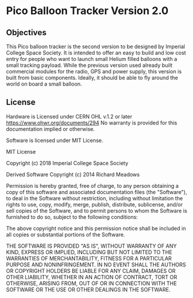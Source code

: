# Pico Balloon Tracker Version 2.0## ObjectivesThis Pico balloon tracker is the second version to be designed by Imperial College Space Society. It is intended to offer an easy to build and low cost entry for people who want to launch small Helium filled balloons with a small tracking payload. While the previous version used already built commercial modules for the radio, GPS and power supply, this version is built from basic components.Ideally, it should be able to fly around the world on board a small balloon.## LicenseHardware is Licensed under CERN OHL v.1.2 or later https://www.ohwr.org/documents/294 No warranty is provided for this documentation implied or otherwise.Software is licensed under MIT License.MIT LicenseCopyright (c) 2018 Imperial College Space SocietyDerived Software  Copyright (c) 2014  Richard Meadows <richardeoin>Permission is hereby granted, free of charge, to any person obtaining a copy of this software and associated documentation files (the "Software"), to deal in the Software without restriction, including without limitation the rights to use, copy, modify, merge, publish, distribute, sublicense, and/or sell copies of the Software, and to permit persons to whom the Software is furnished to do so, subject to the following conditions:The above copyright notice and this permission notice shall be included in all copies or substantial portions of the Software.THE SOFTWARE IS PROVIDED "AS IS", WITHOUT WARRANTY OF ANY KIND, EXPRESS OR IMPLIED, INCLUDING BUT NOT LIMITED TO THE WARRANTIES OF MERCHANTABILITY, FITNESS FOR A PARTICULAR PURPOSE AND NONINFRINGEMENT. IN NO EVENT SHALL THE AUTHORS OR COPYRIGHT HOLDERS BE LIABLE FOR ANY CLAIM, DAMAGES OR OTHER LIABILITY, WHETHER IN AN ACTION OF CONTRACT, TORT OR OTHERWISE, ARISING FROM, OUT OF OR IN CONNECTION WITH THE SOFTWARE OR THE USE OR OTHER DEALINGS IN THE SOFTWARE.